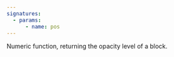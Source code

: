 ```yaml
---
signatures:
  - params:
      - name: pos
---
```


Numeric function, returning the opacity level of a block.

